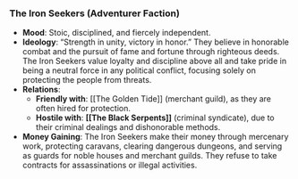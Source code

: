 ### **The Iron Seekers (Adventurer Faction)**

- **Mood**: Stoic, disciplined, and fiercely independent.
- **Ideology**: “Strength in unity, victory in honor.” They believe in honorable combat and the pursuit of fame and fortune through righteous deeds. The Iron Seekers value loyalty and discipline above all and take pride in being a neutral force in any political conflict, focusing solely on protecting the people from threats.
- **Relations**:
    - **Friendly with**: [[The Golden Tide]] (merchant guild), as they are often hired for protection.
    - **Hostile with**: **[[The Black Serpents]]** (criminal syndicate), due to their criminal dealings and dishonorable methods.
- **Money Gaining**: The Iron Seekers make their money through mercenary work, protecting caravans, clearing dangerous dungeons, and serving as guards for noble houses and merchant guilds. They refuse to take contracts for assassinations or illegal activities.